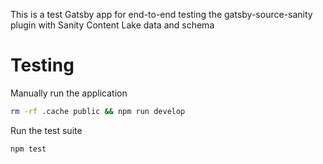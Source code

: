 This is a test Gatsby app for end-to-end testing the gatsby-source-sanity plugin with Sanity Content Lake data and schema

# Testing

Manually run the application

```bash
rm -rf .cache public && npm run develop
```

Run the test suite

```bash
npm test
```
